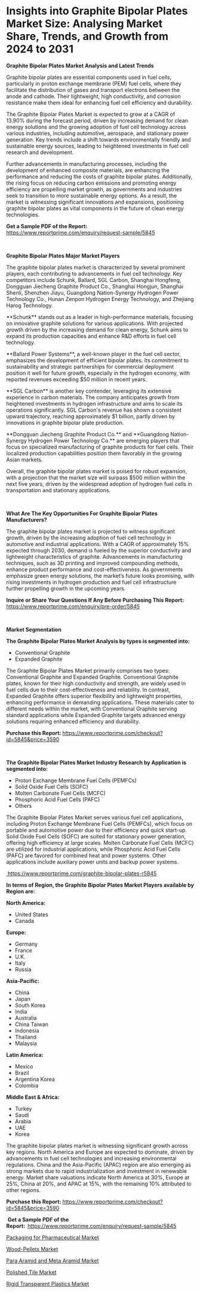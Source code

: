 <p><h1>Insights into Graphite Bipolar Plates Market Size: Analysing Market Share, Trends, and Growth from 2024 to 2031</h1></p><p><strong>Graphite Bipolar Plates Market Analysis and Latest Trends</strong></p>
<p><p>Graphite bipolar plates are essential components used in fuel cells, particularly in proton exchange membrane (PEM) fuel cells, where they facilitate the distribution of gases and transport electrons between the anode and cathode. Their lightweight, high conductivity, and corrosion resistance make them ideal for enhancing fuel cell efficiency and durability.</p><p>The Graphite Bipolar Plates Market is expected to grow at a CAGR of 13.90% during the forecast period, driven by increasing demand for clean energy solutions and the growing adoption of fuel cell technology across various industries, including automotive, aerospace, and stationary power generation. Key trends include a shift towards environmentally friendly and sustainable energy sources, leading to heightened investments in fuel cell research and development.</p><p>Further advancements in manufacturing processes, including the development of enhanced composite materials, are enhancing the performance and reducing the costs of graphite bipolar plates. Additionally, the rising focus on reducing carbon emissions and promoting energy efficiency are propelling market growth, as governments and industries seek to transition to more sustainable energy options. As a result, the market is witnessing significant innovations and expansions, positioning graphite bipolar plates as vital components in the future of clean energy technologies.</p></p>
<p><strong>Get a Sample PDF of the Report:&nbsp;</strong> <a href="https://www.reportprime.com/enquiry/request-sample/5845">https://www.reportprime.com/enquiry/request-sample/5845</a></p>
<p>&nbsp;</p>
<p><strong>Graphite Bipolar Plates Major Market Players</strong></p>
<p><p>The graphite bipolar plates market is characterized by several prominent players, each contributing to advancements in fuel cell technology. Key competitors include Schunk, Ballard, SGL Carbon, Shanghai Hongfeng, Dongguan Jiecheng Graphite Product Co., Shanghai Hongjun, Shanghai Shenli, Shenzhen Jiayu, Guangdong Nation-Synergy Hydrogen Power Technology Co., Hunan Zenpon Hydrogen Energy Technology, and Zhejiang Harog Technology.</p><p>**Schunk** stands out as a leader in high-performance materials, focusing on innovative graphite solutions for various applications. With projected growth driven by the increasing demand for clean energy, Schunk aims to expand its production capacities and enhance R&D efforts in fuel cell technology.</p><p>**Ballard Power Systems**, a well-known player in the fuel cell sector, emphasizes the development of efficient bipolar plates. Its commitment to sustainability and strategic partnerships for commercial deployment position it well for future growth, especially in the hydrogen economy, with reported revenues exceeding $50 million in recent years.</p><p>**SGL Carbon** is another key contender, leveraging its extensive experience in carbon materials. The company anticipates growth from heightened investments in hydrogen infrastructure and aims to scale its operations significantly. SGL Carbon's revenue has shown a consistent upward trajectory, reaching approximately $1 billion, partly driven by innovations in graphite bipolar plate production.</p><p>**Dongguan Jiecheng Graphite Product Co.** and **Guangdong Nation-Synergy Hydrogen Power Technology Co.** are emerging players that focus on specialized manufacturing of graphite products for fuel cells. Their localized production capabilities position them favorably in the growing Asian markets.</p><p>Overall, the graphite bipolar plates market is poised for robust expansion, with a projection that the market size will surpass $500 million within the next five years, driven by the widespread adoption of hydrogen fuel cells in transportation and stationary applications.</p></p>
<p>&nbsp;</p>
<p><strong>What Are The Key Opportunities For Graphite Bipolar Plates Manufacturers?</strong></p>
<p><p>The graphite bipolar plates market is projected to witness significant growth, driven by the increasing adoption of fuel cell technology in automotive and industrial applications. With a CAGR of approximately 15% expected through 2030, demand is fueled by the superior conductivity and lightweight characteristics of graphite. Advancements in manufacturing techniques, such as 3D printing and improved compounding methods, enhance product performance and cost-effectiveness. As governments emphasize green energy solutions, the market’s future looks promising, with rising investments in hydrogen production and fuel cell infrastructure further propelling growth in the upcoming years.</p></p>
<p><strong>Inquire or Share Your Questions If Any Before Purchasing This Report:</strong> <a href="https://www.reportprime.com/enquiry/pre-order/5845">https://www.reportprime.com/enquiry/pre-order/5845</a></p>
<p>&nbsp;</p>
<p><strong>Market Segmentation</strong></p>
<p><strong>The Graphite Bipolar Plates Market Analysis by types is segmented into:</strong></p>
<p><ul><li>Conventional Graphite</li><li>Expanded Graphite</li></ul></p>
<p><p>The Graphite Bipolar Plates Market primarily comprises two types: Conventional Graphite and Expanded Graphite. Conventional Graphite plates, known for their high conductivity and strength, are widely used in fuel cells due to their cost-effectiveness and reliability. In contrast, Expanded Graphite offers superior flexibility and lightweight properties, enhancing performance in demanding applications. These materials cater to different needs within the market, with Conventional Graphite serving standard applications while Expanded Graphite targets advanced energy solutions requiring enhanced efficiency and durability.</p></p>
<p><strong>Purchase this Report:&nbsp;</strong><a href="https://www.reportprime.com/checkout?id=5845&price=3590">https://www.reportprime.com/checkout?id=5845&price=3590</a></p>
<p>&nbsp;</p>
<p><strong>The Graphite Bipolar Plates Market Industry Research by Application is segmented into:</strong></p>
<p><ul><li>Proton Exchange Membrane Fuel Cells (PEMFCs)</li><li>Solid Oxide Fuel Cells (SOFC)</li><li>Molten Carbonate Fuel Cells (MCFC)</li><li>Phosphoric Acid Fuel Cells (PAFC)</li><li>Others</li></ul></p>
<p><p>The Graphite Bipolar Plates Market serves various fuel cell applications, including Proton Exchange Membrane Fuel Cells (PEMFCs), which focus on portable and automotive power due to their efficiency and quick start-up. Solid Oxide Fuel Cells (SOFC) are suited for stationary power generation, offering high efficiency at large scales. Molten Carbonate Fuel Cells (MCFC) are utilized for industrial applications, while Phosphoric Acid Fuel Cells (PAFC) are favored for combined heat and power systems. Other applications include auxiliary power units and backup power systems.</p></p>
<p><a href="https://www.reportprime.com/graphite-bipolar-plates-r5845">&nbsp;https://www.reportprime.com/graphite-bipolar-plates-r5845</a></p>
<p><strong>In terms of Region, the Graphite Bipolar Plates Market Players available by Region are:</strong></p>
<p>
    <p> <strong> North America: </strong>
        <ul>
            <li>United States</li>
            <li>Canada</li>
        </ul>
        </p> 
    <p> <strong> Europe: </strong>
        <ul>
            <li>Germany</li>
            <li>France</li>
            <li>U.K.</li>
            <li>Italy</li>
            <li>Russia</li>
        </ul>
        </p> 
    <p> <strong> Asia-Pacific: </strong>
        <ul>
            <li>China</li>
            <li>Japan</li>
            <li>South Korea</li>
            <li>India</li>
            <li>Australia</li>
            <li>China Taiwan</li>
            <li>Indonesia</li>
            <li>Thailand</li>
            <li>Malaysia</li>
        </ul>
        </p> 
    <p> <strong> Latin America: </strong>
        <ul>
            <li>Mexico</li>
            <li>Brazil</li>
            <li>Argentina Korea</li>
            <li>Colombia</li>
        </ul>
        </p> 
    <p> <strong> Middle East & Africa: </strong>
        <ul>
            <li>Turkey</li>
            <li>Saudi</li>
            <li>Arabia</li>
            <li>UAE</li>
            <li>Korea</li>
        </ul>
    </p>
    </p>
<p><p>The graphite bipolar plates market is witnessing significant growth across key regions. North America and Europe are expected to dominate, driven by advancements in fuel cell technologies and increasing environmental regulations. China and the Asia-Pacific (APAC) region are also emerging as strong markets due to rapid industrialization and investment in renewable energy. Market share valuations indicate North America at 30%, Europe at 25%, China at 20%, and APAC at 15%, with the remaining 10% attributed to other regions.</p></p>
<p><strong>Purchase this Report: </strong><a href="https://www.reportprime.com/checkout?id=5845&price=3590">https://www.reportprime.com/checkout?id=5845&price=3590</a></p>
<p>&nbsp;<strong>Get a Sample PDF of the Report:&nbsp;&nbsp;</strong><a href="https://www.reportprime.com/enquiry/request-sample/5845">https://www.reportprime.com/enquiry/request-sample/5845</a></p>
<p><strong></strong></p>
<p><p><a href="https://www.linkedin.com/pulse/navigating-global-packaging-pharmaceutical-market-landscape-kcszf?trackingId=r10H5wRWTy%2BNGe1ow5VcDA%3D%3D">Packaging for Pharmaceutical Market</a></p><p><a href="https://github.com/elizabethdagraca/Market-Research-Report-List-4/blob/main/wood-pellets-market.md">Wood-Pellets Market</a></p><p><a href="https://issuu.com/reportprime-2/docs/para-aramid-and-meta-aramid-market-_4a07755662d55b">Para Aramid and Meta Aramid Market</a></p><p><a href="https://medium.com/@carolineparks3691/global-polished-tile-market-size-is-expected-to-reach-at-a-cagr-of-12-7-eec900264f24">Polished Tile Market</a></p><p><a href="https://www.linkedin.com/pulse/global-rigid-transparent-plastics-market-projected-grow-3bc9f?trackingId=2rzWYRj3RS2fTNuOxlbFqg%3D%3D">Rigid Transparent Plastics Market</a></p></p>